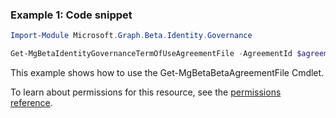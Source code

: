 ### Example 1: Code snippet

```powershellImport-Module Microsoft.Graph.Beta.Identity.Governance

Get-MgBetaIdentityGovernanceTermOfUseAgreementFile -AgreementId $agreementId
```
This example shows how to use the Get-MgBetaBetaAgreementFile Cmdlet.
To learn about permissions for this resource, see the [permissions reference](/graph/permissions-reference).

